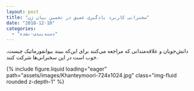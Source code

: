 ```yaml
---
layout: post
title: "سخنرانی کاربرد یادگیری عمیق در تخمین بیان ژن"
date: "2018-12-10"
categories: 
  - "دسته‌بندی-نشده"
---
```


دانش‌جویان و علاقه‌مندانی که مراجعه می‌کنند برای این‌که ببیند بیوانفورماتیک چیست، خوب است در این سخنرانی‌ها شرکت کنند.

{% include figure.liquid loading="eager" path="assets/images/Khanteymoori-724x1024.jpg" class="img-fluid rounded z-depth-1" %}
